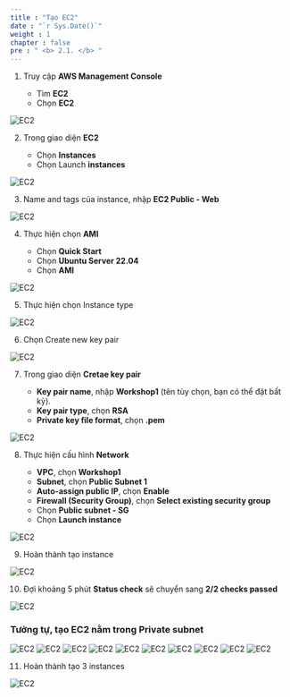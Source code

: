 ```yaml
---
title : "Tạo EC2"
date : "`r Sys.Date()`"
weight : 1
chapter : false
pre : " <b> 2.1. </b> "
---
```


1. Truy cập **AWS Management Console**

    - Tìm **EC2**
    - Chọn **EC2**

![EC2](/images/201/001.png)

2. Trong giao diện **EC2**

    - Chọn **Instances**
    - Chọn Launch **instances**

![EC2](/images/201/002.png)

3. Name and tags của instance, nhập **EC2 Public - Web**

![EC2](/images/201/003.png)

4. Thực hiện chọn **AMI**

    - Chọn **Quick Start**
    - Chọn **Ubuntu Server 22.04**
    - Chọn **AMI**

![EC2](/images/201/004.png)

5. Thực hiện chọn Instance type 

![EC2](/images/201/005.png)

6. Chọn Create new key pair

![EC2](/images/201/006.png)

7. Trong giao diện **Cretae key pair**

    - **Key pair name**, nhập **Workshop1** (tên tùy chọn, bạn có thể đặt bất kỳ).
    - **Key pair type**, chọn **RSA**
    - **Private key file format**, chọn **.pem**

![EC2](/images/201/007.png)

8. Thực hiện cấu hình **Network**

    - **VPC**, chọn **Workshop1**
    - **Subnet**, chọn **Public Subnet 1**
    - **Auto-assign public IP**, chọn **Enable**
    - **Firewall (Security Group)**, chọn **Select existing security group**
    - Chọn **Public subnet - SG**
    - Chọn **Launch instance**

![EC2](/images/201/008.png)

9. Hoàn thành tạo instance

![EC2](/images/201/009.png)

10. Đợi khoảng 5 phút **Status check** sẽ chuyển sang **2/2 checks passed**

![EC2](/images/201/010.png)

### Tưởng tự, tạo EC2 nằm trong Private subnet

![EC2](/images/201/011.png)
![EC2](/images/201/012.png)
![EC2](/images/201/013.png)
![EC2](/images/201/014.png)
![EC2](/images/201/015.png)
![EC2](/images/201/016.png)
![EC2](/images/201/017.png)
![EC2](/images/201/018.png)
![EC2](/images/201/019.png)
![EC2](/images/201/020.png)

11. Hoàn thành tạo 3 instances

![EC2](/images/201/021.png)


